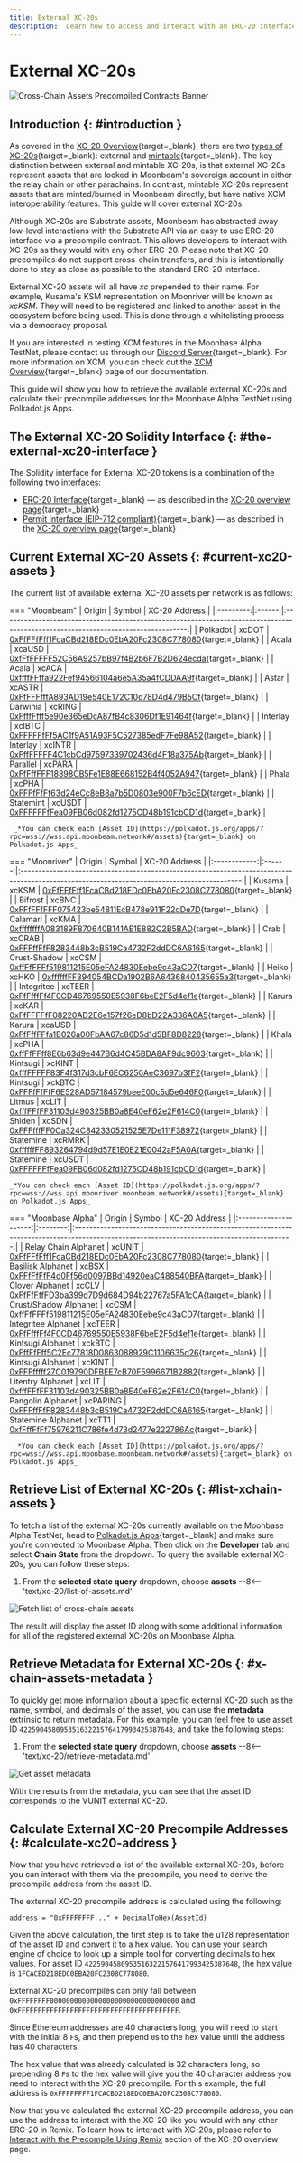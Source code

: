 ```yaml
---
title: External XC-20s
description:  Learn how to access and interact with an ERC-20 interface for external cross-chain tokens imported to Moonbeam using the assets precompiled Solidity contract.
---
```


# External XC-20s

![Cross-Chain Assets Precompiled Contracts Banner](/images/builders/interoperability/xcm/xc20/xc20/xc20-banner.png)

## Introduction {: #introduction } 

As covered in the [XC-20 Overview](/builders/interoperability/xcm/xc20/overview){target=_blank}, there are two [types of XC-20s](/builders/interoperability/xcm/xc20/overview#types-of-xc-20s){target=_blank}: external and [mintable](/builders/interoperability/xcm/xc20/mintable-xc20){target=_blank}. The key distinction between external and mintable XC-20s, is that external XC-20s represent assets that are locked in Moonbeam's sovereign account in either the relay chain or other parachains. In contrast, mintable XC-20s represent assets that are minted/burned in Moonbeam directly, but have native XCM interoperability features. This guide will cover external XC-20s.

Although XC-20s are Substrate assets, Moonbeam has abstracted away low-level interactions with the Substrate API via an easy to use ERC-20 interface via a precompile contract. This allows developers to interact with XC-20s as they would with any other ERC-20. Please note that XC-20 precompiles do not support cross-chain transfers, and this is intentionally done to stay as close as possible to the standard ERC-20 interface.

External XC-20 assets will all have _xc_ prepended to their name. For example, Kusama's KSM representation on Moonriver will be known as _xcKSM_. They will need to be registered and linked to another asset in the ecosystem before being used. This is done through a whitelisting process via a democracy proposal. 

If you are interested in testing XCM features in the Moonbase Alpha TestNet, please contact us through our [Discord Server](https://discord.gg/PfpUATX){target=_blank}. For more information on XCM, you can check out the [XCM Overview](/builders/interoperability/xcm/overview/){target=_blank} page of our documentation.

This guide will show you how to retrieve the available external XC-20s and calculate their precompile addresses for the Moonbase Alpha TestNet using Polkadot.js Apps.

## The External XC-20 Solidity Interface {: #the-external-xc20-interface }

The Solidity interface for External XC-20 tokens is a combination of the following two interfaces:

 - [ERC-20 Interface](https://github.com/PureStake/moonbeam/blob/master/precompiles/assets-erc20/ERC20.sol){target=_blank} — as described in the [XC-20 overview page](/builders/interoperability/xcm/xc20/overview/#the-erc20-interface){target=_blank}
 - [Permit Interface (EIP-712 compliant)](https://github.com/PureStake/moonbeam/blob/master/precompiles/assets-erc20/Permit.sol){target=_blank} — as described in the [XC-20 overview page](/builders/interoperability/xcm/xc20/overview/#the-erc20-permit-interface){target=_blank}

## Current External XC-20 Assets {: #current-xc20-assets }

The current list of available external XC-20 assets per network is as follows:

=== "Moonbeam"
    |  Origin   | Symbol |                                                           XC-20 Address                                                           |
    |:---------:|:------:|:---------------------------------------------------------------------------------------------------------------------------------:|
    | Polkadot  | xcDOT  | [0xFfFFfFff1FcaCBd218EDc0EbA20Fc2308C778080](https://moonscan.io/token/0xFfFFfFff1FcaCBd218EDc0EbA20Fc2308C778080){target=_blank} |
    |   Acala   | xcaUSD | [0xfFfFFFFF52C56A9257bB97f4B2b6F7B2D624ecda](https://moonscan.io/token/0xfFfFFFFF52C56A9257bB97f4B2b6F7B2D624ecda){target=_blank} |
    |   Acala   | xcACA  | [0xffffFFffa922Fef94566104a6e5A35a4fCDDAA9f](https://moonscan.io/token/0xffffFFffa922Fef94566104a6e5A35a4fCDDAA9f){target=_blank} |
    |   Astar   | xcASTR | [0xFfFFFfffA893AD19e540E172C10d78D4d479B5Cf](https://moonscan.io/token/0xFfFFFfffA893AD19e540E172C10d78D4d479B5Cf){target=_blank} |
    | Darwinia  | xcRING | [0xFfffFfff5e90e365eDcA87fB4c8306Df1E91464f](https://moonscan.io/token/0xFfffFfff5e90e365eDcA87fB4c8306Df1E91464f){target=_blank} |
    | Interlay  | xcIBTC | [0xFFFFFfFf5AC1f9A51A93F5C527385edF7Fe98A52](https://moonscan.io/token/0xFFFFFfFf5AC1f9A51A93F5C527385edF7Fe98A52){target=_blank} |
    | Interlay  | xcINTR | [0xFffFFFFF4C1cbCd97597339702436d4F18a375Ab](https://moonscan.io/token/0xFffFFFFF4C1cbCd97597339702436d4F18a375Ab){target=_blank} |
    | Parallel  | xcPARA | [0xFfFffFFF18898CB5Fe1E88E668152B4f4052A947](https://moonscan.io/token/0xFfFffFFF18898CB5Fe1E88E668152B4f4052A947){target=_blank} |
    |   Phala   | xcPHA  | [0xFFFfFfFf63d24eCc8eB8a7b5D0803e900F7b6cED](https://moonscan.io/token/0xFFFfFfFf63d24eCc8eB8a7b5D0803e900F7b6cED){target=_blank} |
    | Statemint | xcUSDT | [0xFFFFFFfFea09FB06d082fd1275CD48b191cbCD1d](https://moonscan.io/token/0xFFFFFFfFea09FB06d082fd1275CD48b191cbCD1d){target=_blank} |

     _*You can check each [Asset ID](https://polkadot.js.org/apps/?rpc=wss://wss.api.moonbeam.network#/assets){target=_blank} on Polkadot.js Apps_

=== "Moonriver"
    |    Origin    | Symbol |                                                                XC-20 Address                                                                |
    |:------------:|:------:|:-------------------------------------------------------------------------------------------------------------------------------------------:|
    |    Kusama    | xcKSM  | [0xFfFFfFff1FcaCBd218EDc0EbA20Fc2308C778080](https://moonriver.moonscan.io/token/0xffffffff1fcacbd218edc0eba20fc2308c778080){target=_blank} |
    |   Bifrost    | xcBNC  | [0xFFfFFfFFF075423be54811EcB478e911F22dDe7D](https://moonriver.moonscan.io/token/0xFFfFFfFFF075423be54811EcB478e911F22dDe7D){target=_blank} |
    |   Calamari   | xcKMA  | [0xffffffffA083189F870640B141AE1E882C2B5BAD](https://moonriver.moonscan.io/token/0xffffffffA083189F870640B141AE1E882C2B5BAD){target=_blank} |
    |     Crab     | xcCRAB | [0xFFFffFfF8283448b3cB519Ca4732F2ddDC6A6165](https://moonriver.moonscan.io/token/0xFFFffFfF8283448b3cB519Ca4732F2ddDC6A6165){target=_blank} |
    | Crust-Shadow | xcCSM  | [0xffFfFFFf519811215E05eFA24830Eebe9c43aCD7](https://moonriver.moonscan.io/token/0xffFfFFFf519811215E05eFA24830Eebe9c43aCD7){target=_blank} |
    |    Heiko     | xcHKO  | [0xffffffFF394054BCDa1902B6A6436840435655a3](https://moonriver.moonscan.io/token/0xffffffFF394054BCDa1902B6A6436840435655a3){target=_blank} |
    |  Integritee  | xcTEER | [0xFfFfffFf4F0CD46769550E5938F6beE2F5d4ef1e](https://moonriver.moonscan.io/token/0xFfFfffFf4F0CD46769550E5938F6beE2F5d4ef1e){target=_blank} |
    |    Karura    | xcKAR  | [0xFfFFFFfF08220AD2E6e157f26eD8bD22A336A0A5](https://moonriver.moonscan.io/token/0xFfFFFFfF08220AD2E6e157f26eD8bD22A336A0A5){target=_blank} |
    |    Karura    | xcaUSD | [0xFfFffFFfa1B026a00FbAA67c86D5d1d5BF8D8228](https://moonriver.moonscan.io/token/0xFfFffFFfa1B026a00FbAA67c86D5d1d5BF8D8228){target=_blank} |
    |    Khala     | xcPHA  | [0xffFfFFff8E6b63d9e447B6d4C45BDA8AF9dc9603](https://moonriver.moonscan.io/token/0xffFfFFff8E6b63d9e447B6d4C45BDA8AF9dc9603){target=_blank} |
    |   Kintsugi   | xcKINT | [0xfffFFFFF83F4f317d3cbF6EC6250AeC3697b3fF2](https://moonriver.moonscan.io/token/0xfffFFFFF83F4f317d3cbF6EC6250AeC3697b3fF2){target=_blank} |
    |   Kintsugi   | xckBTC | [0xFFFfFfFfF6E528AD57184579beeE00c5d5e646F0](https://moonriver.moonscan.io/token/0xFFFfFfFfF6E528AD57184579beeE00c5d5e646F0){target=_blank} |
    |    Litmus    | xcLIT  | [0xfffFFfFF31103d490325BB0a8E40eF62e2F614C0](https://moonriver.moonscan.io/token/0xfffFFfFF31103d490325BB0a8E40eF62e2F614C0){target=_blank} |
    |    Shiden    | xcSDN  | [0xFFFfffFF0Ca324C842330521525E7De111F38972](https://moonriver.moonscan.io/token/0xFFFfffFF0Ca324C842330521525E7De111F38972){target=_blank} |
    |  Statemine   | xcRMRK | [0xffffffFF893264794d9d57E1E0E21E0042aF5A0A](https://moonriver.moonscan.io/token/0xffffffFF893264794d9d57E1E0E21E0042aF5A0A){target=_blank} |
    |  Statemine   | xcUSDT | [0xFFFFFFfFea09FB06d082fd1275CD48b191cbCD1d](https://moonriver.moonscan.io/token/0xFFFFFFfFea09FB06d082fd1275CD48b191cbCD1d){target=_blank} |

    _*You can check each [Asset ID](https://polkadot.js.org/apps/?rpc=wss://wss.api.moonriver.moonbeam.network#/assets){target=_blank} on Polkadot.js Apps_

=== "Moonbase Alpha"
    |        Origin         |  Symbol  |                                                               XC-20 Address                                                                |
    |:---------------------:|:--------:|:------------------------------------------------------------------------------------------------------------------------------------------:|
    | Relay Chain Alphanet  |  xcUNIT  | [0xFfFFfFff1FcaCBd218EDc0EbA20Fc2308C778080](https://moonbase.moonscan.io/token/0xFfFFfFff1FcaCBd218EDc0EbA20Fc2308C778080){target=_blank} |
    |   Basilisk Alphanet   |  xcBSX   | [0xFFfFfFfF4d0Ff56d0097BBd14920eaC488540BFA](https://moonbase.moonscan.io/token/0xFFfFfFfF4d0Ff56d0097BBd14920eaC488540BFA){target=_blank} |
    |    Clover Alphanet    |  xcCLV   | [0xFfFfFffFD3ba399d7D9d684D94b22767a5FA1cCA](https://moonbase.moonscan.io/token/0xFfFfFffFD3ba399d7D9d684D94b22767a5FA1cCA){target=_blank} |
    | Crust/Shadow Alphanet |  xcCSM   | [0xffFfFFFf519811215E05eFA24830Eebe9c43aCD7](https://moonbase.moonscan.io/token/0xffFfFFFf519811215E05eFA24830Eebe9c43aCD7){target=_blank} |
    |  Integritee Alphanet  |  xcTEER  | [0xFfFfffFf4F0CD46769550E5938F6beE2F5d4ef1e](https://moonbase.moonscan.io/token/0xFfFfffFf4F0CD46769550E5938F6beE2F5d4ef1e){target=_blank} |
    |   Kintsugi Alphanet   |  xckBTC  | [0xFffFfFff5C2Ec77818D0863088929C1106635d26](https://moonbase.moonscan.io/token/0xFffFfFff5C2Ec77818D0863088929C1106635d26){target=_blank} |
    |   Kintsugi Alphanet   |  xcKINT  | [0xFFFfffff27C019790DFBEE7cB70F5996671B2882](https://moonbase.moonscan.io/token/0xFFFfffff27C019790DFBEE7cB70F5996671B2882){target=_blank} |
    |   Litentry Alphanet   |  xcLIT   | [0xfffFFfFF31103d490325BB0a8E40eF62e2F614C0](https://moonbase.moonscan.io/token/0xfffFFfFF31103d490325BB0a8E40eF62e2F614C0){target=_blank} |
    |   Pangolin Alphanet   | xcPARING | [0xFFFffFfF8283448b3cB519Ca4732F2ddDC6A6165](https://moonbase.moonscan.io/token/0xFFFffFfF8283448b3cB519Ca4732F2ddDC6A6165){target=_blank} |
    |  Statemine Alphanet   |  xcTT1   | [0xfFffFfFf75976211C786fe4d73d2477e222786Ac](https://moonbase.moonscan.io/token/0xfFffFfFf75976211C786fe4d73d2477e222786Ac){target=_blank} |

     _*You can check each [Asset ID](https://polkadot.js.org/apps/?rpc=wss://wss.api.moonbase.moonbeam.network#/assets){target=_blank} on Polkadot.js Apps_

## Retrieve List of External XC-20s {: #list-xchain-assets }

To fetch a list of the external XC-20s currently available on the Moonbase Alpha TestNet, head to [Polkadot.js Apps](https://polkadot.js.org/apps/?rpc=wss://wss.api.moonbase.moonbeam.network#/explorer){target=_blank} and make sure you're connected to Moonbase Alpha. Then click on the **Developer** tab and select **Chain State** from the dropdown. To query the available external XC-20s, you can follow these steps:

1. From the **selected state query** dropdown, choose **assets**
--8<-- 'text/xc-20/list-of-assets.md'

![Fetch list of cross-chain assets](/images/builders/interoperability/xcm/xc20/xc20/xc20-1.png)

The result will display the asset ID along with some additional information for all of the registered external XC-20s on Moonbase Alpha. 

## Retrieve Metadata for External XC-20s {: #x-chain-assets-metadata }

To quickly get more information about a specific external XC-20 such as the name, symbol, and decimals of the asset, you can use the **metadata** extrinsic to return metadata. For this example, you can feel free to use asset ID `42259045809535163221576417993425387648`, and take the following steps:

1. From the **selected state query** dropdown, choose **assets**
--8<-- 'text/xc-20/retrieve-metadata.md'

![Get asset metadata](/images/builders/interoperability/xcm/xc20/xc20/xc20-2.png)

With the results from the metadata, you can see that the asset ID corresponds to the VUNIT external XC-20.

## Calculate External XC-20 Precompile Addresses {: #calculate-xc20-address }

Now that you have retrieved a list of the available external XC-20s, before you can interact with them via the precompile, you need to derive the precompile address from the asset ID.

The external XC-20 precompile address is calculated using the following:

```
address = "0xFFFFFFFF..." + DecimalToHex(AssetId)
```

Given the above calculation, the first step is to take the u128 representation of the asset ID and convert it to a hex value. You can use your search engine of choice to look up a simple tool for converting decimals to hex values. For asset ID `42259045809535163221576417993425387648`, the hex value is `1FCACBD218EDC0EBA20FC2308C778080`.

External XC-20 precompiles can only fall between `0xFFFFFFFF00000000000000000000000000000000` and `0xFFFFFFFFFFFFFFFFFFFFFFFFFFFFFFFFFFFFFFFF`.

Since Ethereum addresses are 40 characters long, you will need to start with the initial 8 `F`s, and then prepend `0`s to the hex value until the address has 40 characters. 

The hex value that was already calculated is 32 characters long, so prepending 8 `F`s to the hex value will give you the 40 character address you need to interact with the XC-20 precompile. For this example, the full address is `0xFFFFFFFF1FCACBD218EDC0EBA20FC2308C778080`.

Now that you've calculated the external XC-20 precompile address, you can use the address to interact with the XC-20 like you would with any other ERC-20 in Remix. To learn how to interact with XC-20s, please refer to [Interact with the Precompile Using Remix](/builders/interoperability/xcm/xc20/overview/#interact-with-the-precompile-using-remix) section of the XC-20 overview page.
